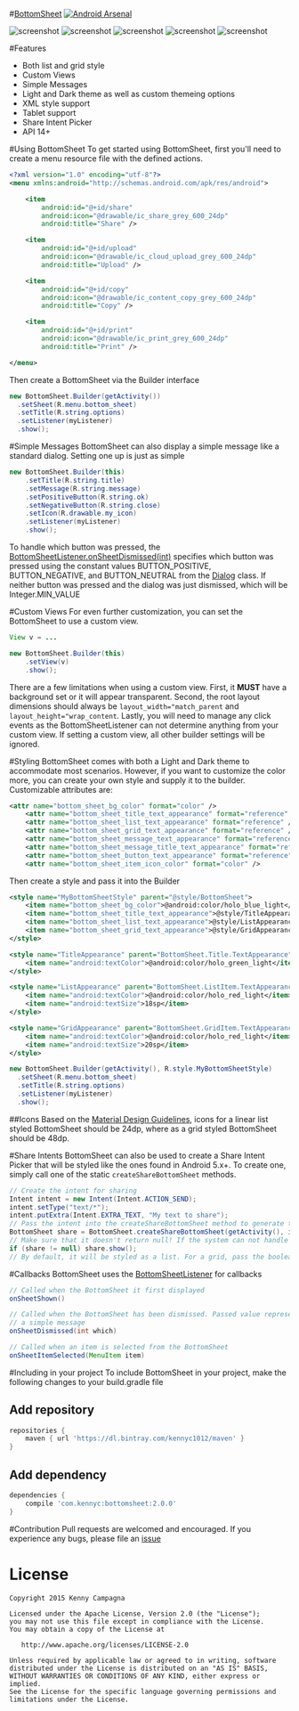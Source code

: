 #[BottomSheet](http://www.google.com/design/spec/components/bottom-sheets.html#)
[![Android Arsenal](https://img.shields.io/badge/Android%20Arsenal-BottomSheet-green.svg?style=flat)](https://android-arsenal.com/details/1/2315)

![screenshot](https://github.com/Kennyc1012/BottomSheet/blob/master/art/list.png)
![screenshot](https://github.com/Kennyc1012/BottomSheet/blob/master/art/grid.png)
![screenshot](https://github.com/Kennyc1012/BottomSheet/blob/master/art/tablet_list.png)
![screenshot](https://github.com/Kennyc1012/BottomSheet/blob/master/art/tablet_grid.png)
![screenshot](https://github.com/Kennyc1012/BottomSheet/blob/master/art/share_list.png)

#Features
- Both list and grid style
- Custom Views
- Simple Messages
- Light and Dark theme as well as custom themeing options
- XML style support
- Tablet support
- Share Intent Picker
- API 14+


#Using BottomSheet
To get started using BottomSheet, first you'll need to create a menu resource file with the defined actions. 
```xml
<?xml version="1.0" encoding="utf-8"?>
<menu xmlns:android="http://schemas.android.com/apk/res/android">

    <item
        android:id="@+id/share"
        android:icon="@drawable/ic_share_grey_600_24dp"
        android:title="Share" />

    <item
        android:id="@+id/upload"
        android:icon="@drawable/ic_cloud_upload_grey_600_24dp"
        android:title="Upload" />

    <item
        android:id="@+id/copy"
        android:icon="@drawable/ic_content_copy_grey_600_24dp"
        android:title="Copy" />

    <item
        android:id="@+id/print"
        android:icon="@drawable/ic_print_grey_600_24dp"
        android:title="Print" />

</menu>
```

Then create a BottomSheet via the Builder interface
```java
new BottomSheet.Builder(getActivity())
  .setSheet(R.menu.bottom_sheet)
  .setTitle(R.string.options)
  .setListener(myListener)
  .show();
  ```
#Simple Messages
BottomSheet can also display a simple message like a standard dialog. Setting one up is just as simple
```java
new BottomSheet.Builder(this)
    .setTitle(R.string.title)
    .setMessage(R.string.message)
    .setPositiveButton(R.string.ok)
    .setNegativeButton(R.string.close)
    .setIcon(R.drawable.my_icon)
    .setListener(myListener)
    .show();
```

To handle which button was pressed, the [BottomSheetListener.onSheetDismissed(int)](https://github.com/Kennyc1012/BottomSheet/blob/master/library/src/main/java/com/kennyc/bottomsheet/BottomSheetListener.java#L29) specifies which button was pressed using the constant values BUTTON_POSITIVE, BUTTON_NEGATIVE, and BUTTON_NEUTRAL from the [Dialog](http://developer.android.com/reference/android/app/Dialog.html) class. If neither button was pressed and the dialog was just dismissed, which will be Integer.MIN_VALUE

#Custom Views
For even further customization, you can set the BottomSheet to use a custom view. 
```java
View v = ...

new BottomSheet.Builder(this)
    .setView(v)
    .show();
```
There are a few limitations when using a custom view. First, it <b>MUST</b> have a background set or it will appear transparent. Second, the root layout dimensions should always be ```layout_width="match_parent``` and ```layout_height="wrap_content```. Lastly, you will need to manage any click events as the BottomSheetListener can not determine anything from your custom view. If setting a custom view, all other builder settings will be ignored. 

#Styling
BottomSheet comes with both a Light and Dark theme to accommodate most scenarios. However, if you want to customize the color more, you can create your own style and supply it to the builder.
</br> Customizable attributes are:
```xml
<attr name="bottom_sheet_bg_color" format="color" />
    <attr name="bottom_sheet_title_text_appearance" format="reference" />
    <attr name="bottom_sheet_list_text_appearance" format="reference" />
    <attr name="bottom_sheet_grid_text_appearance" format="reference" />
    <attr name="bottom_sheet_message_text_appearance" format="reference" />
    <attr name="bottom_sheet_message_title_text_appearance" format="reference" />
    <attr name="bottom_sheet_button_text_appearance" format="reference" />
    <attr name="bottom_sheet_item_icon_color" format="color" />
```
    
Then create a style and pass it into the Builder
```xml  
<style name="MyBottomSheetStyle" parent="@style/BottomSheet">
    <item name="bottom_sheet_bg_color">@android:color/holo_blue_light</item>
    <item name="bottom_sheet_title_text_appearance">@style/TitleAppearance</item>
    <item name="bottom_sheet_list_text_appearance">@style/ListAppearance</item>
    <item name="bottom_sheet_grid_text_appearance">@style/GridAppearance</item>
</style>

<style name="TitleAppearance" parent="BottomSheet.Title.TextAppearance">
    <item name="android:textColor">@android:color/holo_green_light</item>
</style>

<style name="ListAppearance" parent="BottomSheet.ListItem.TextAppearance">
    <item name="android:textColor">@android:color/holo_red_light</item>
    <item name="android:textSize">18sp</item>
</style>

<style name="GridAppearance" parent="BottomSheet.GridItem.TextAppearance">
    <item name="android:textColor">@android:color/holo_red_light</item>
    <item name="android:textSize">20sp</item>
</style>
```

```java
new BottomSheet.Builder(getActivity(), R.style.MyBottomSheetStyle)
  .setSheet(R.menu.bottom_sheet)
  .setTitle(R.string.options)
  .setListener(myListener)
  .show();
```

##Icons
Based on the [Material Design Guidelines](http://www.google.com/design/spec/components/bottom-sheets.html#bottom-sheets-specs), icons for a linear list styled BottomSheet should be 24dp, where as a grid styled BottomSheet should be 48dp.

#Share Intents
BottomSheet can also be used to create a Share Intent Picker that will be styled like the ones found in Android 5.x+. To create one, simply call one of the static  ```createShareBottomSheet``` methods.
```java
// Create the intent for sharing
Intent intent = new Intent(Intent.ACTION_SEND);
intent.setType("text/*");
intent.putExtra(Intent.EXTRA_TEXT, "My text to share");
// Pass the intent into the createShareBottomSheet method to generate the BottomSheet.
BottomSheet share = BottomSheet.createShareBottomSheet(getActivity(), intent, "My Title");
// Make sure that it doesn't return null! If the system can not handle the intent, null will be returned.
if (share != null) share.show();
// By default, it will be styled as a list. For a grid, pass the boolean value true after the title parameter
```

#Callbacks
BottomSheet uses the [BottomSheetListener](https://github.com/Kennyc1012/BottomSheet/blob/master/library/src/main/java/com/kennyc/bottomsheet/BottomSheetListener.java) for callbacks
```java
// Called when the BottomSheet it first displayed
onSheetShown()

// Called when the BottomSheet has been dismissed. Passed value represent which button was pressed if displaying
// a simple message
onSheetDismissed(int which)

// Called when an item is selected from the BottomSheet
onSheetItemSelected(MenuItem item)
```

#Including in your project
To include BottomSheet in your project, make the following changes to your build.gradle file

## Add repository 
```groovy
repositories {
    maven { url 'https://dl.bintray.com/kennyc1012/maven' }
}
```
## Add dependency
```groovy
dependencies {
    compile 'com.kennyc:bottomsheet:2.0.0'
}
```

#Contribution
Pull requests are welcomed and encouraged. If you experience any bugs, please file an [issue](https://github.com/Kennyc1012/BottomSheet/issues)

License
=======

    Copyright 2015 Kenny Campagna

    Licensed under the Apache License, Version 2.0 (the "License");
    you may not use this file except in compliance with the License.
    You may obtain a copy of the License at

       http://www.apache.org/licenses/LICENSE-2.0

    Unless required by applicable law or agreed to in writing, software
    distributed under the License is distributed on an "AS IS" BASIS,
    WITHOUT WARRANTIES OR CONDITIONS OF ANY KIND, either express or implied.
    See the License for the specific language governing permissions and
    limitations under the License.
